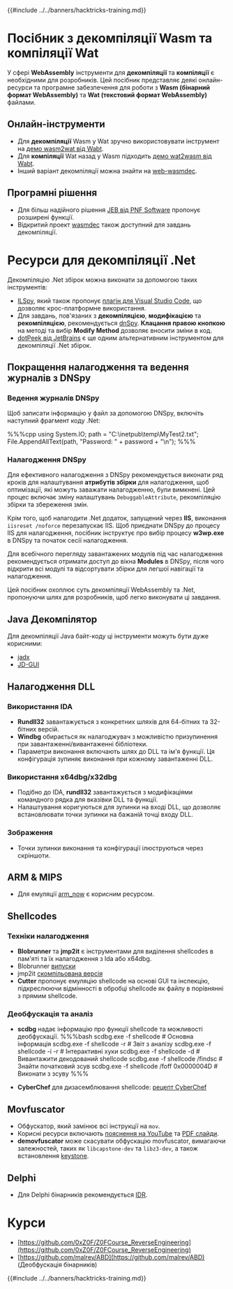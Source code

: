 {{#include ../../banners/hacktricks-training.md}}

# Посібник з декомпіляції Wasm та компіляції Wat

У сфері **WebAssembly** інструменти для **декомпіляції** та **компіляції** є необхідними для розробників. Цей посібник представляє деякі онлайн-ресурси та програмне забезпечення для роботи з **Wasm (бінарний формат WebAssembly)** та **Wat (текстовий формат WebAssembly)** файлами.

## Онлайн-інструменти

- Для **декомпіляції** Wasm у Wat зручно використовувати інструмент на [демо wasm2wat від Wabt](https://webassembly.github.io/wabt/demo/wasm2wat/index.html).
- Для **компіляції** Wat назад у Wasm підходить [демо wat2wasm від Wabt](https://webassembly.github.io/wabt/demo/wat2wasm/).
- Інший варіант декомпіляції можна знайти на [web-wasmdec](https://wwwg.github.io/web-wasmdec/).

## Програмні рішення

- Для більш надійного рішення [JEB від PNF Software](https://www.pnfsoftware.com/jeb/demo) пропонує розширені функції.
- Відкритий проект [wasmdec](https://github.com/wwwg/wasmdec) також доступний для завдань декомпіляції.

# Ресурси для декомпіляції .Net

Декомпіляцію .Net збірок можна виконати за допомогою таких інструментів:

- [ILSpy](https://github.com/icsharpcode/ILSpy), який також пропонує [плагін для Visual Studio Code](https://github.com/icsharpcode/ilspy-vscode), що дозволяє крос-платформне використання.
- Для завдань, пов'язаних з **декомпіляцією**, **модифікацією** та **рекомпіляцією**, рекомендується [dnSpy](https://github.com/0xd4d/dnSpy/releases). **Клацання правою кнопкою** на методі та вибір **Modify Method** дозволяє вносити зміни в код.
- [dotPeek від JetBrains](https://www.jetbrains.com/es-es/decompiler/) є ще одним альтернативним інструментом для декомпіляції .Net збірок.

## Покращення налагодження та ведення журналів з DNSpy

### Ведення журналів DNSpy

Щоб записати інформацію у файл за допомогою DNSpy, включіть наступний фрагмент коду .Net:

%%%cpp
using System.IO;
path = "C:\\inetpub\\temp\\MyTest2.txt";
File.AppendAllText(path, "Password: " + password + "\n");
%%%

### Налагодження DNSpy

Для ефективного налагодження з DNSpy рекомендується виконати ряд кроків для налаштування **атрибутів збірки** для налагодження, щоб оптимізації, які можуть заважати налагодженню, були вимкнені. Цей процес включає зміну налаштувань `DebuggableAttribute`, рекомпіляцію збірки та збереження змін.

Крім того, щоб налагодити .Net додаток, запущений через **IIS**, виконання `iisreset /noforce` перезапускає IIS. Щоб приєднати DNSpy до процесу IIS для налагодження, посібник інструктує про вибір процесу **w3wp.exe** в DNSpy та початок сесії налагодження.

Для всебічного перегляду завантажених модулів під час налагодження рекомендується отримати доступ до вікна **Modules** в DNSpy, після чого відкрити всі модулі та відсортувати збірки для легшої навігації та налагодження.

Цей посібник охоплює суть декомпіляції WebAssembly та .Net, пропонуючи шлях для розробників, щоб легко виконувати ці завдання.

## **Java Декомпілятор**

Для декомпіляції Java байт-коду ці інструменти можуть бути дуже корисними:

- [jadx](https://github.com/skylot/jadx)
- [JD-GUI](https://github.com/java-decompiler/jd-gui/releases)

## **Налагодження DLL**

### Використання IDA

- **Rundll32** завантажується з конкретних шляхів для 64-бітних та 32-бітних версій.
- **Windbg** обирається як налагоджувач з можливістю призупинення при завантаженні/вивантаженні бібліотеки.
- Параметри виконання включають шлях до DLL та ім'я функції. Ця конфігурація зупиняє виконання при кожному завантаженні DLL.

### Використання x64dbg/x32dbg

- Подібно до IDA, **rundll32** завантажується з модифікаціями командного рядка для вказівки DLL та функції.
- Налаштування коригуються для зупинки на вході DLL, що дозволяє встановлювати точки зупинки на бажаній точці входу DLL.

### Зображення

- Точки зупинки виконання та конфігурації ілюструються через скріншоти.

## **ARM & MIPS**

- Для емуляції [arm_now](https://github.com/nongiach/arm_now) є корисним ресурсом.

## **Shellcodes**

### Техніки налагодження

- **Blobrunner** та **jmp2it** є інструментами для виділення shellcodes в пам'яті та їх налагодження з Ida або x64dbg.
- Blobrunner [випуски](https://github.com/OALabs/BlobRunner/releases/tag/v0.0.5)
- jmp2it [скомпільована версія](https://github.com/adamkramer/jmp2it/releases/)
- **Cutter** пропонує емуляцію shellcode на основі GUI та інспекцію, підкреслюючи відмінності в обробці shellcode як файлу в порівнянні з прямим shellcode.

### Деобфускація та аналіз

- **scdbg** надає інформацію про функції shellcode та можливості деобфускації.
%%%bash
scdbg.exe -f shellcode # Основна інформація
scdbg.exe -f shellcode -r # Звіт з аналізу
scdbg.exe -f shellcode -i -r # Інтерактивні хуки
scdbg.exe -f shellcode -d # Вивантажити декодований shellcode
scdbg.exe -f shellcode /findsc # Знайти початковий зсув
scdbg.exe -f shellcode /foff 0x0000004D # Виконати з зсуву
%%%

- **CyberChef** для дизасемблювання shellcode: [рецепт CyberChef](https://gchq.github.io/CyberChef/#recipe=To_Hex%28'Space',0%29Disassemble_x86%28'32','Full%20x86%20architecture',16,0,true,true%29)

## **Movfuscator**

- Обфускатор, який замінює всі інструкції на `mov`.
- Корисні ресурси включають [пояснення на YouTube](https://www.youtube.com/watch?v=2VF_wPkiBJY) та [PDF слайди](https://github.com/xoreaxeaxeax/movfuscator/blob/master/slides/domas_2015_the_movfuscator.pdf).
- **demovfuscator** може скасувати обфускацію movfuscator, вимагаючи залежностей, таких як `libcapstone-dev` та `libz3-dev`, а також встановлення [keystone](https://github.com/keystone-engine/keystone/blob/master/docs/COMPILE-NIX.md).

## **Delphi**

- Для Delphi бінарників рекомендується [IDR](https://github.com/crypto2011/IDR).

# Курси

- [https://github.com/0xZ0F/Z0FCourse_ReverseEngineering](https://github.com/0xZ0F/Z0FCourse_ReverseEngineering)
- [https://github.com/malrev/ABD](https://github.com/malrev/ABD) \(Деобфускація бінарників\)

{{#include ../../banners/hacktricks-training.md}}
